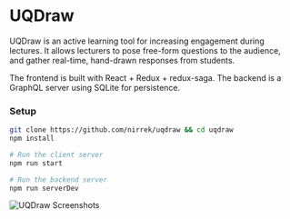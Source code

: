 # UQDraw
UQDraw is an active learning tool for increasing engagement during lectures. It allows lecturers to pose free-form questions to the audience, and gather real-time, hand-drawn responses from students.

The frontend is built with React + Redux + redux-saga. The backend is a GraphQL server using SQLite for persistence.

### Setup
```bash
git clone https://github.com/nirrek/uqdraw && cd uqdraw
npm install
```

```bash
# Run the client server
npm run start
```

```bash
# Run the backend server
npm run serverDev
```

![UQDraw Screenshots](https://infinit.io/_/LxU8nGB.png)
